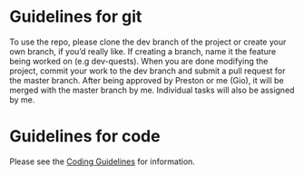 Guidelines for git
==================
To use the repo, please clone the dev branch of the project or create your own branch, if you’d really like. If creating a branch, name it the feature being worked on (e.g dev-quests). When you are done modifying the project, commit your work to the dev branch and submit a pull request for the master branch. After being approved by Preston or me (Gio), it will be merged with the master branch by me. Individual tasks will also be assigned by me.

Guidelines for code
===================
Please see the [Coding Guidelines](Assets/Scripts/CodingGuidelines.md) for information.
